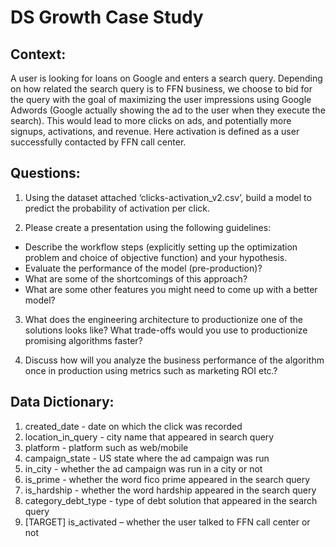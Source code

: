 # DS Growth Case Study

## Context: 
A user is looking for loans on Google and enters a search query. Depending on how related the search query is to FFN business, we choose to bid for the query with the goal of maximizing the user impressions using Google Adwords (Google actually showing the ad to the user when they execute the search). This would lead to more clicks on ads, and potentially more signups, activations, and revenue. Here activation is defined as a user successfully contacted by FFN call center.

## Questions:

1.	Using the dataset attached ‘clicks-activation_v2.csv’, build a model to predict the probability of activation per click.

2.	Please create a presentation using the following guidelines:
  -	Describe the workflow steps (explicitly setting up the optimization problem and choice of objective function) and your hypothesis.
  -	Evaluate the performance of the model (pre-production)?
  -	What are some of the shortcomings of this approach?
  -	What are some other features you might need to come up with a better model?

3.	What does the engineering architecture to productionize one of the solutions looks like? What trade-offs would you use to productionize promising algorithms faster?

4.	Discuss how will you analyze the business performance of the algorithm once in production using metrics such as marketing ROI etc.?


## Data Dictionary:

1.	created_date - date on which the click was recorded
2.	location_in_query - city name that appeared in search query
3.	platform - platform such as web/mobile
4.	campaign_state - US state where the ad campaign was run
5.	in_city - whether the ad campaign was run in a city or not
6.	is_prime - whether the word fico prime appeared in the search query
7.	is_hardship - whether the word hardship appeared in the search query
8.	category_debt_type - type of debt solution that appeared in the search query
9.	[TARGET] is_activated – whether the user talked to FFN call center or not

